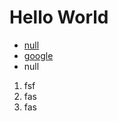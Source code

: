 # Hello World

  - [null](#)
  - [google](google.com)
  - null

<!-- end list -->

1.  fsf
2.  fas
3.  fas
